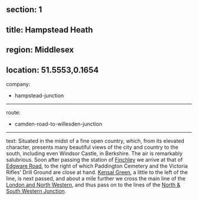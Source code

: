 section: 1
----
title: Hampstead Heath
----
region: Middlesex
----
location: 51.5553,0.1654
----
company:
- hampstead-junction
----
route:
- camden-road-to-willesden-junction
----
text: Situated in the midst of a fine open country, which, from its elevated character, presents many beautiful views of the city and country to the south, including even Windsor Castle, in Berkshire. The air is remarkably salubrious. Soon after passing the station of [Finchley](/stations/finchley) we arrive at that of [Edgware Road](/stations/edgware-road), to the right of which Paddington Cemetery and the Victoria Rifles' Drill Ground are close at hand. [Kensal Green](/stations/kensal-green), a little to the left of the line, is next passed, and about a mile further we cross the main line of the [London and North Western](/companies/london-and-south-western), and thus pass on to the lines of the [North & South Western Junction](/companies/north-and-south-western-junction).
